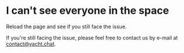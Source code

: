 

# I can't see everyone in the space

Reload the page and see if you still face the issue.

If you're still facing the issue, please feel free to contact us by e-mail at [contact@yacht.chat](mailto:contact@yacht.chat).